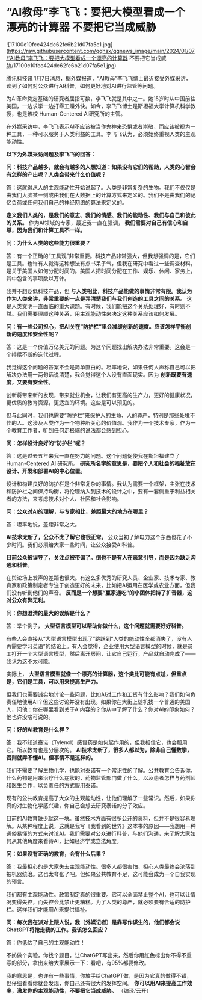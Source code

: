 # “AI教母”李飞飞：要把大模型看成一个漂亮的计算器 不要把它当成威胁

![17100c10fcc424dc62fe6b21d07fa5e1.jpg](https://raw.githubusercontent.com/qqhsx/qqnews_image/main/2024/01/07/“AI教母”李飞飞：要把大模型看成一个漂亮的计算器 不要把它当成威胁/17100c10fcc424dc62fe6b21d07fa5e1.jpg)

腾讯科技讯 1月7日消息，据外媒报道，“AI教母”李飞飞博士最近接受外媒采访，谈到了如何对公众进行AI科普，如何更好地对AI进行监管等问题。

为AI革命奠定基础的研究者屈指可数，李飞飞就是其中之一。她15岁时从中国前往美国，一边求学一边打零工赚外快。如今，李飞飞博士是斯坦福大学计算机科学教授，也是该校
Human-Centered AI研究所的主管。

在外媒采访中，李飞飞表示AI不应该被当作鬼神来恐惧或者崇敬，而应该被视为一种工具，一种可以服务于人类利益的工具。李飞飞认为，必须始终重视人类的主观能动性。

**以下为外媒采访问题及李飞飞的回答：**

**问：科技产品越多，就会有越多的人想知道：如果没有它们的帮助，人类的心智会有怎样的产出呢？人类会带来什么价值呢？**

答：这就得从人的主观能动性开始说起了。人类是非常复杂的生物。我们不仅仅是由我们大脑某一侧或由我们在大数据上的计算方式来定义的。我们不是由我们的记忆负荷或任何我们自己的神经网络的算法来定义的。

**定义我们人类的，是我们的意志、我们的情感、我们的能动性、我们与自己和彼此的关系。** 作为AI领域的专家，最近我一直在强调，
**我们需要对自己有信心和自尊，因为我们和计算工具不一样。**

**问：为什么人类的这些能力很重要？**

答：有一个正确的“工具观”非常重要。科技产品非常强大，但我想强调的是，它们是工具。也许有人觉得这种想法有点书呆子气，但我在研究中看过一些调查材料，是关于美国人如何分配时间的。美国人把时间分配在工作、娱乐、休闲、家务上，其中包含的事项数以万计。

我并不想贬低科技产品，但 **与人类相比，科技产品能做的事情非常有限。我认为作为人类来讲，非常重要的一点是弄清楚我们与我们创造的工具之间的关系。**
这是人类文明一直面临的重大课题。有时候，我们能把这个关系处理好，有时则不然。我们需要理顺这种关系，用主观能动性来决定这种关系应该如何发展。

**问：有一些公司担心，把AI关在“防护栏”里会减缓创新的速度。应该怎样平衡创新的速度和安全性呢？**

答：这是一个价值万亿美元的问题。为这个问题找出解决办法非常重要。这会是一个持续不断的迭代过程。

我觉得这个问题的答案不会是简单直白的。坦率地说，如果任何人声称自己可以把解决办法用一两句话说清楚，我会觉得这个人没有直面现实。因为
**创新既要有速度，又要有安全性。**

创新将带来新的发现，带来就业机会，让我们有更高的生产力，更好的健康状况，更优质的教育资源，更适宜的环境。这些是可以预见的。

但与此同时，我们也需要“防护栏”来保护人的生命、人的尊严，特别是那些处境不佳的人。这涉及人类作为一个物种所关心的价值观。我作为一个技术专家，作为一个教育工作者，听到任何走极端的说法都会感到担心。

**问：怎样设计良好的“防护栏”呢？**

答：这是过去五年来我一直在努力的问题。这个问题促使我在斯坦福建立了Human-Centered AI 研究所。
**研究所名字的意思是，要把个人和社会的福祉放在设计、开发和部署AI的中心位置。**

设计和构建良好的防护栏是个非常复杂的事情。我认为需要一个框架，主张在技术和防护栏之间保持均衡，将伦理纳入到技术的设计之中，要有一套侧重于利益相关者的方法，来考虑技术对个人、社区和社会影响。

**问：公众对AI的理解，与专家相比，差距最大的地方在哪里？**

答：坦率地说，差距非常之大。

**AI技术太新了，公众不太了解它也很正常。** 公众当初了解电力这个东西也花了不少时间。我们必须给大家一些时间，让公众接受AI科普。

**目前公众被误导了，关注点被带偏了。倒也不是有人在恶意引导，而是因为缺乏沟通和科普。**

在舆论场上发声的差距也很大。有这么多优秀的研究人员、企业家、技术专家、教育家和政策制定者专注于创造更好的未来，比如把AI运用在医学或农业方面，但我们没有听到他们的声音。
**反而是一个想要“赢家通吃”的小团体把持了扩音器，这对公众有弊无利。**

**问：你想澄清的最大的误解是什么？**

答：举个例子， **大型语言模型可以帮助你做什么，这个问题就需要好好科普。**

有些人会直接从“大型语言模型出现了”跳跃到“人类的能动性全都消失了，没有人再需要学习英语”的结论上。有人会觉得，企业使用大型语言模型的时候，就是员工打开一个大型语言模型，然后离开房间，让它自己运行，产品就自动完成了——我认为这不太可能。

实际上， **大型语言模型就像一个漂亮的计算器，这个类比可能有点尬，但重点是，它们是工具，可以用来提高生产力。**

但我们也需要诚实地讨论一些问题，比如AI对工作和工资有什么影响？我们如何负责任地使用AI？但这些讨论并没有出现。如果你在大街上随机找一个普通的美国人，问他：你在哪里看到关于AI内容的？你从中了解了什么？你对AI的印象如何？他也许没啥可说的。

**问：好的AI教育是什么样？**

答：我不知道泰诺（Tylenol）感冒药是如何起作用的，但我相信它，也会服用它。所以教育也是分层次的。
**AI技术太新了，很多人都以为，除非自己懂数学，否则就弄不懂AI。但事情不是这样的。**

我们不需要了解生物化学，也能对泰诺有一个常识性的了解。公共教育会告诉你，什么药物是用来治疗什么症状的，药物监管部门做了什么，以及患者怎样与药剂师和医生合作，以负责任的方式服用泰诺。

现有的公共教育提高了大众的主观能动性，让他们理解了一些常识。然后，如果你真的对生物化学感兴趣，你自己会想去研究泰诺的分子效应。

目前的AI教育缺少就这一块。虽然技术方面有很多公开的资料，但并不是很容易理解。从某种程度上说，这就是我写《我看到的世界》这本书的原因——我想用一种通俗易懂的方式来讨论AI。我们需要对公众进行科普，与他们沟通，来了解大家如何从其他角度来看待AI，比如经济学或立法角度。

**问：如果没有正确的教育，会有什么后果？**

答：我最担心的是大家失去主观能动性。很多人都很害怕，担心人类最终会沦落到被机器统治。这也太夸张了吧。但如果公共教育不足，这可能会成为一个自我实现的预言。

我们都有主观能动性。政策制定真的很重要。它可以全面禁止整个AI，也可以让情况变得失控，而失控会比禁止更糟糕。为了人类的尊严，就必须要有合适的防护栏。这样我们才能用AI来提供福祉。

**问：每次我在派对上跟人说，我（外媒记者）是靠写作谋生的，他们都会说ChatGPT将抢走我的工作。我该怎么回应？**

答：你低估了自己的主观能动性！

不妨做个实验，你找个题目，让ChatGPT写出来，然后你用红色标出你不得不重写的部分，拿出来给大家展示一下：看吧，有95%都要修改。

我的意思是，也许有一些事情，你放手给ChatGPT做，是因为它真的做得不错，但仔细看看你就会发现，你自己还有很大的发挥空间。
**你可以用AI来提高工作效率，激发你的主观能动性，不要把它当成威胁。** （编译/云开）

